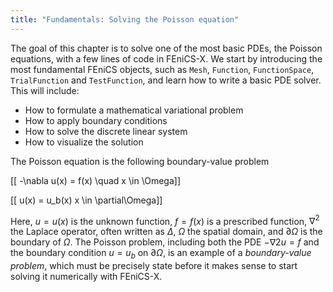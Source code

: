 ```yaml
---
title: "Fundamentals: Solving the Poisson equation"
---
```


The goal of this chapter is to solve one of the most basic PDEs, the Poisson equations, with a few lines of code in FEniCS-X. We start by introducing the most fundamental FEniCS objects, such as `Mesh`, `Function`, `FunctionSpace`, `TrialFunction` and `TestFunction`, and learn how to write a basic PDE solver. 
This will include:
- How to formulate a mathematical variational problem
- How to apply boundary conditions
- How to solve the discrete linear system
- How to visualize the solution

The Poisson equation is the following boundary-value problem

[[ -\nabla u(x) = f(x) \quad x \in \Omega]]

[[ u(x) = u_b(x) x \in \partial\Omega]]

Here, $u=u(x)$ is the unknown function, $f=f(x)$ is a prescribed function, $\nabla^2$ the Laplace operator, often written as $\Delta$, $\Omega$ the spatial domain, and $\partial\Omega$ is the boundary of $\Omega$. The Poisson problem, including both the PDE $-\nabla 2 u = f$ and the boundary condition $u=u_b$ on $\partial\Omega$, is an example of a _boundary-value problem_, which must be precisely state before it makes sense to start solving it numerically with FEniCS-X. 
